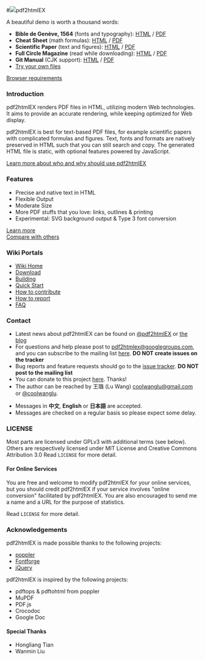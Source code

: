 #![](http://coolwanglu.github.io/pdf2htmlEX/images/pdf2htmlEX-64x64.png)pdf2htmlEX 

<!--
[![Build Status](https://travis-ci.org/coolwanglu/pdf2htmlEX.png?branch=master)](https://travis-ci.org/coolwanglu/pdf2htmlEX)

-->
A beautiful demo is worth a thousand words:

- **Bible de Genève, 1564** (fonts and typography): [HTML](http://coolwanglu.github.com/pdf2htmlEX/demo/geneve.html) / [PDF](https://github.com/raphink/geneve_1564/raw/master/geneve_1564.pdf)
- **Cheat Sheet** (math formulas): [HTML](http://coolwanglu.github.com/pdf2htmlEX/demo/cheat.html) / [PDF](http://www.tug.org/texshowcase/cheat.pdf)
- **Scientific Paper** (text and figures): [HTML](http://coolwanglu.github.com/pdf2htmlEX/demo/demo.html) / [PDF](http://citeseerx.ist.psu.edu/viewdoc/download?doi=10.1.1.148.349&rep=rep1&type=pdf)
- **Full Circle Magazine** (read while downloading): [HTML](http://coolwanglu.github.com/pdf2htmlEX/demo/issue65_en.html) / [PDF](http://dl.fullcirclemagazine.org/issue65_en.pdf)
- **Git Manual** (CJK support): [HTML](http://coolwanglu.github.com/pdf2htmlEX/demo/chn.html) / [PDF](http://files.cnblogs.com/phphuaibei/git%E6%90%AD%E5%BB%BA.pdf)
- [Try your own files](https://github.com/coolwanglu/pdf2htmlEX/wiki/Try-Your-Own-Files)

[Browser requirements](https://github.com/coolwanglu/pdf2htmlEX/wiki/Browser-Requirements)
 
### Introduction

pdf2htmlEX renders PDF files in HTML, utilizing modern Web technologies.
It aims to provide an accurate rendering, while keeping optimized for Web display.

pdf2htmlEX is best for text-based PDF files, for example scientific papers with complicated formulas and figures.
Text, fonts and formats are natively preserved in HTML such that you can still search and copy.
The generated HTML file is static, with optional features powered by JavaScript.

[Learn more about who and why should use pdf2htmlEX](https://github.com/coolwanglu/pdf2htmlEX/wiki/Introduction)

### Features

* Precise and native text in HTML
* Flexible Output
* Moderate Size
* More PDF stuffs that you love: links, outlines & printing
* Experimental: SVG background output & Type 3 font conversion

[Learn more](https://github.com/coolwanglu/pdf2htmlEX/wiki/Feature-List)   
[Compare with others](https://github.com/coolwanglu/pdf2htmlEX/wiki/Comparison)

### Wiki Portals

 * [Wiki Home](https://github.com/coolwanglu/pdf2htmlEX/wiki)
 * [Download](https://github.com/coolwanglu/pdf2htmlEX/wiki/Download)
 * [Building](https://github.com/coolwanglu/pdf2htmlEX/wiki/Building)
 * [Quick Start](https://github.com/coolwanglu/pdf2htmlEX/wiki/QuickStart)
 * [How to contribute](https://github.com/coolwanglu/pdf2htmlEX/wiki/Contribute)
 * [How to report](https://github.com/coolwanglu/pdf2htmlEX/wiki/How-to-report)
 * [FAQ](https://github.com/coolwanglu/pdf2htmlEX/wiki/FAQ)

### Contact

 * Latest news about pdf2htmlEX can be found on [@pdf2htmlEX](https://twitter.com/pdf2htmlEX) or [the blog](http://pdf2htmlex.blogspot.com) 
 * For questions and help please post to <pdf2htmlex@googlegroups.com>, and you can subscribe to the mailing list [here](https://groups.google.com/forum/#!forum/pdf2htmlex). **DO NOT create issues on the tracker**
 * Bug reports and feature requests should go to the [issue tracker](https://github.com/coolwanglu/pdf2htmlEX/issues?milestone=2&sort=updated&state=open). **DO NOT post to the mailing list**
 * You can donate to this project [here](http://coolwanglu.github.io/pdf2htmlEX/donate.html). Thanks!
 * The author can be reached by 王璐 (Lu Wang) <coolwanglu@gmail.com> or [@coolwanglu](https://twitter.com/coolwanglu). 
  - Messages in **中文**, **English** or **日本語** are accepted.
  - Messages are checked on a regular basis so please expect some delay.

### LICENSE

Most parts are licensed under GPLv3 with additional terms (see below).
Others are respectively licensed under MIT License and Creative Commons Attribution 3.0
Read `LICENSE` for more detail.

#### For Online Services

You are free and welcome to modify pdf2htmlEX for your online services, 
but you should credit pdf2htmlEX if your service involves "online conversion" facilitated by pdf2htmlEX.
You are also encouraged to send me a name and a URL for the purpose of statistics.

Read `LICENSE` for more detail.

### Acknowledgements

pdf2htmlEX is made possible thanks to the following projects:

* [poppler](http://poppler.freedesktop.org/)
* [Fontforge](http://fontforge.org/)
* [jQuery](http://jquery.com/)

pdf2htmlEX is inspired by the following projects:

* pdftops & pdftohtml from poppler 
* MuPDF
* PDF.js
* Crocodoc
* Google Doc

#### Special Thanks

* Hongliang Tian
* Wanmin Liu 

